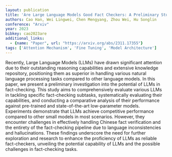 ```yaml
---
layout: publication
title: 'Are Large Language Models Good Fact Checkers: A Preliminary Study'
authors: Cao Han, Wei Lingwei, Chen Mengyang, Zhou Wei, Hu Songlin
conference: "Arxiv"
year: 2023
bibkey: cao2023are
additional_links:
  - {name: "Paper", url: "https://arxiv.org/abs/2311.17355"}
tags: ['Attention Mechanism', 'Fine Tuning', 'Model Architecture']
---
```

Recently, Large Language Models (LLMs) have drawn significant attention due
to their outstanding reasoning capabilities and extensive knowledge repository,
positioning them as superior in handling various natural language processing
tasks compared to other language models. In this paper, we present a
preliminary investigation into the potential of LLMs in fact-checking. This
study aims to comprehensively evaluate various LLMs in tackling specific
fact-checking subtasks, systematically evaluating their capabilities, and
conducting a comparative analysis of their performance against pre-trained and
state-of-the-art low-parameter models. Experiments demonstrate that LLMs
achieve competitive performance compared to other small models in most
scenarios. However, they encounter challenges in effectively handling Chinese
fact verification and the entirety of the fact-checking pipeline due to
language inconsistencies and hallucinations. These findings underscore the need
for further exploration and research to enhance the proficiency of LLMs as
reliable fact-checkers, unveiling the potential capability of LLMs and the
possible challenges in fact-checking tasks.
